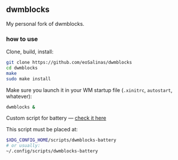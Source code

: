 ## dwmblocks

My personal fork of dwmblocks.

### how to use

Clone, build, install:

```sh
git clone https://github.com/eoSalinas/dwmblocks
cd dwmblocks
make
sudo make install
```

Make sure you launch it in your WM startup file (`.xinitrc`, `autostart`, whatever):
```sh
dwmblocks &
```

Custom script for battery — [check it here](https://github.com/eoSalinas/scripts/blob/main/dwmblocks-battery)

This script must be placed at:
```sh
$XDG_CONFIG_HOME/scripts/dwmblocks-battery
# or usually:
~/.config/scripts/dwmblocks-battery
```

